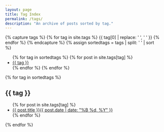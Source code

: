 ```yaml
---
layout: page
title: Tag Index
permalink: /tags/
description: "An archive of posts sorted by tag."
---
```

 
{% capture tags %}
  {% for tag in site.tags %}
    {{ tag[0] | replace: ' ', '&nbsp;' }}
  {% endfor %}
{% endcapture %}
{% assign sortedtags = tags | split: ' ' | sort %}
 
<ul class="tag-box inline">
{% for tag in sortedtags %}
  {% for post in site.tags[tag] %}
		<li><a href="#{{ tag }}">{{ tag }}</a></li>
	{% endfor %}
{% endfor %}
</ul>
 
{% for tag in sortedtags %}
	<h2 id="{{ tag }}">{{ tag }}</h2>
	<ul class="post-list">
	{% for post in site.tags[tag] %}
		<li><a href="{{ site.url }}{{ post.url }}">{{ post.title }}<span class="entry-date"><time datetime="{{ post.date | date_to_xmlschema }}" itemprop="datePublished">{{ post.date | date: "%B %d, %Y" }}</time></span></a></li>
	{% endfor %}
	</ul>
{% endfor %}

